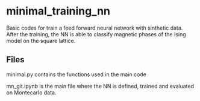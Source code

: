 # minimal_training_nn

Basic codes for train a feed forward neural network with sinthetic data. After the training, the NN is able to classify magnetic phases of the Ising model on the square lattice.

## Files

minimal.py contains the functions used in the main code

mn_git.ipynb is the main file where the NN is defined, trained and evaluated on Montecarlo data.

 

